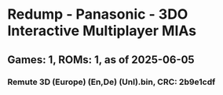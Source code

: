 # Redump - Panasonic - 3DO Interactive Multiplayer MIAs
## Games: 1, ROMs: 1, as of 2025-06-05

### Remute 3D (Europe) (En,De) (Unl).bin, CRC: 2b9e1cdf
